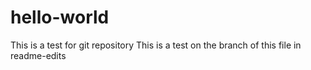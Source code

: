 # hello-world
This is a test for git repository
This is a test on the branch of this file in readme-edits
